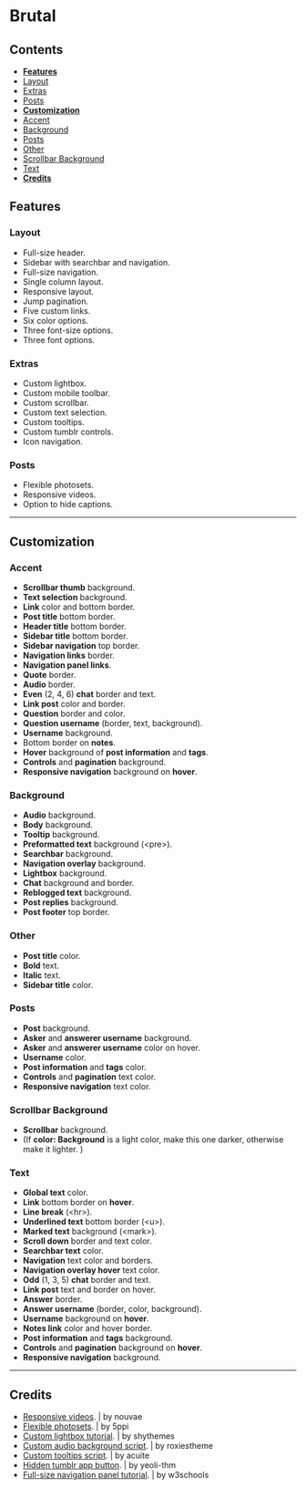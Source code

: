 <h1>Brutal</h1>
<h2>Contents</h2>
<ul>
  <li><a href="#features" title="all features"><b>Features</b></a></li>
  <li><a href="#layout" title="layout">Layout</a></li>
  <li><a href="#extras" title="extras">Extras</a></li>
  <li><a href="#posts" title="posts">Posts</a></li>
  <li><a href="#customization" title="customization guide"><b>Customization</b></a></li>
  <li><a href="#accent" title="accent">Accent</a></li>
  <li><a href="#background" title="background">Background</a></li>
  <li><a href="#posts" title="posts">Posts</a></li>
  <li><a href="#other" title="other">Other</a></li>
  <li><a href="#scrollbar-background" title="scrollbar background">Scrollbar Background</a></li>
  <li><a href="#text" title="text">Text</a></li>
  <li><a href="#credits" title="credits"><b>Credits</b></a></li>
</ul>  
  
<h2>Features</h2>
<h3>Layout</h3>
<ul>
<li>Full-size header.</li>
<li>Sidebar with searchbar and navigation.</li>
<li>Full-size navigation.</li>
<li>Single column layout.</li>
<li>Responsive layout.</li>
<li>Jump pagination.</li>
<li>Five custom links.</li>
<li>Six color options.</li>
<li>Three font-size options.</li>
<li>Three font options.</li>
</ul>
<h3>Extras</h3>
<ul>
<li>Custom lightbox.</li>
<li>Custom mobile toolbar.</li>
<li>Custom scrollbar.</li>
<li>Custom text selection.</li>
<li>Custom tooltips.</li>
<li>Custom tumblr controls.</li>
<li>Icon navigation.</li>
</ul>
<h3>Posts</h3>
<ul>
<li>Flexible photosets.</li>
<li>Responsive videos.</li>
<li>Option to hide captions.</li>
</ul>
<hr />

<h2>Customization</h2>
<h3>Accent</h3>
<ul>
<li><strong>Scrollbar thumb</strong> background.</li>
<li><strong>Text selection</strong> background.</li>
<li><strong>Link</strong> color and bottom border.</li>
<li><strong>Post title</strong> bottom border.</li>
<li><strong>Header title</strong> bottom border.</li>
<li><strong>Sidebar title</strong> bottom border.</li>
<li><strong>Sidebar navigation</strong> top border.</li>
<li><strong>Navigation links</strong> border.</li>
<li><strong>Navigation panel links</strong>.</li>
<li><strong>Quote</strong> border.</li>
<li><strong>Audio</strong> border.</li>
<li><strong>Even</strong> (2, 4, 6) <strong>chat</strong> border and text.</li>
<li><strong>Link post</strong> color and border.</li>
<li><strong>Question</strong> border and color.</li>
<li><strong>Question username</strong> (border, text, background).</li>
<li><strong>Username</strong> background.</li>
<li>Bottom border on <strong>notes</strong>.</li>
<li><strong>Hover</strong> background of <strong>post information</strong> and <strong>tags</strong>.</li>
<li><strong>Controls</strong> and <strong>pagination</strong> background.</li>
<li><strong>Responsive navigation</strong> background on <strong>hover</strong>.</li>
</ul>
<h3>Background</h3>
<ul>
<li><strong>Audio</strong> background.</li>
<li><strong>Body</strong> background.</li>
<li><strong>Tooltip</strong> background.</li>
<li><strong>Preformatted text</strong> background (&lt;pre&gt;).</li>
<li><strong>Searchbar</strong> background.</li>
<li><strong>Navigation overlay</strong> background.</li>
<li><strong>Lightbox</strong> background.</li>
<li><strong>Chat</strong> background and border.</li>
<li><strong>Reblogged text</strong> background.</li>
<li><strong>Post replies</strong> background.</li>
<li><strong>Post footer</strong> top border.</li>
</ul>
<h3>Other</h3>
<ul>
<li><strong>Post title</strong> color.</li>
<li><strong>Bold</strong> text.</li>
<li><strong>Italic</strong> text.</li>
<li><strong>Sidebar title</strong> color.</li>
</ul>
<h3>Posts</h3>
<ul>
<li><strong>Post</strong> background.</li>
<li><strong>Asker</strong> and <strong>answerer username</strong> background.</li>
<li><strong>Asker</strong> and <strong>answerer username</strong> color on hover.</li>
<li><strong>Username</strong> color.</li>
<li><strong>Post information</strong> and <strong>tags</strong> color.</li>
<li><strong>Controls</strong> and <strong>pagination</strong> text color.</li>
<li><strong>Responsive navigation</strong> text color.</li>
</ul>
<h3>Scrollbar Background</h3>
<ul>
<li><strong>Scrollbar</strong> background.</li>
<li>(If <strong>color: Background</strong> is a light color, make this one darker, otherwise make it lighter. )</li>
</ul>
<h3>Text</h3>
<ul>
<li><strong>Global text</strong> color.</li>
<li><strong>Link</strong> bottom border on <strong>hover</strong>.</li>
<li><strong>Line break</strong> (&lt;hr&gt;).</li>
<li><strong>Underlined text</strong> bottom border (&lt;u&gt;).</li>
<li><strong>Marked text</strong> background (&lt;mark&gt;).</li>
<li><strong>Scroll down</strong> border and text color.</li>
<li><strong>Searchbar text</strong> color.</li>
<li><strong>Navigation</strong> text color and borders.</li>
<li><strong>Navigation overlay hover</strong> text color.</li>
<li><strong>Odd</strong>&nbsp;(1, 3, 5)&nbsp;<strong>chat</strong>&nbsp;border and text.</li>
<li><strong>Link post</strong> text and border on hover.</li>
<li><strong>Answer</strong> border.</li>
<li><strong>Answer username</strong> (border, color, background).</li>
<li><strong>Username</strong> background on <strong>hover</strong>.</li>
<li><strong>Notes link</strong> color and hover border.</li>
<li><strong>Post information</strong> and <strong>tags</strong> background.</li>
<li><strong>Controls</strong> and <strong>pagination</strong> background on <strong>hover</strong>.</li>
<li><strong>Responsive navigation</strong> background.</li>
</ul>

<hr>

<h2>Credits</h2>
<ul>
<li><a href="https://nouvae.tumblr.com/post/176815415055/tutorial-responsive-tumblr-videos-and-external" title="responsive videos" target="_blank">Responsive videos</a>. | by nouvae</li>
<li><a href="https://github.com/Spacetchi/tumblr-flexible-photoset/blob/master/README.md" title="Flexible photosets. | by 5ppi" target="_blank">Flexible photosets</a>. | by 5ppi</li>
<li><a href="http://shythemes.tumblr.com/post/110957903628/tutorial-customizing-the-lightbox" title="Custom lightbox. | by shythemes" target="_blank">Custom lightbox tutorial</a>. | by shythemes</li>
<li><a href="http://roxiestheme.tumblr.com/post/158812662057/tutorial-change-the-color-of-tumblrs-new-audio" title="Custom audio background. | by roxiestheme" target="_blank">Custom audio background script</a>. | by roxiestheme</li>
<li><a href="http://acuite.tumblr.com/post/53152126640/tutorial-tooltips" title="Custom tooltips. | by acuite" target="_blank">Custom tooltips script</a>. | by acuite</li>
<li><a href="https://yeolithm.com/post/172903772712/tutorial-removing-tumblr-app-button-on-mobile" title="Hide tumblr app button. | by yeoli-thm" target="_blank">Hidden tumblr app button</a>. | by yeoli-thm</li>
<li><a href="https://www.w3schools.com/howto/howto_js_fullscreen_overlay.asp" title="Full-screen navigation. | w3schools" target="_blank">Full-size navigation panel tutorial</a>. | by w3schools</li>
</ul>
